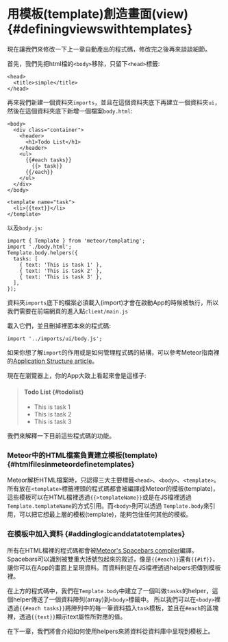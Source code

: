 # 用模板\(template\)創造畫面\(view\) {#definingviewswithtemplates}

現在讓我們來修改一下上一章自動產出的程式碼，修改完之後再來談談細節。

首先，我們先把html檔的`<body>`移除，只留下`<head>`標籤:

```
<head>
  <title>simple</title>
</head>
```

再來我們新建一個資料夾`imports`，並且在這個資料夾底下再建立一個資料夾`ui`，然後在這個資料夾底下新增一個檔案`body.html`:

```
<body>
  <div class="container">
    <header>
      <h1>Todo List</h1>
    </header>
    <ul>
      {{#each tasks}}
        {{> task}}
      {{/each}}
    </ul>
  </div>
</body>

<template name="task">
  <li>{{text}}</li>
</template>
```

以及`body.js`:

```
import { Template } from 'meteor/templating';
import './body.html';
Template.body.helpers({
  tasks: [
    { text: 'This is task 1' },
    { text: 'This is task 2' },
    { text: 'This is task 3' },
  ],
});
```

資料夾`imports`底下的檔案必須載入\(import\)才會在啟動App的時候被執行，所以我們需要在前端網頁的進入點`client/main.js`

載入它們，並且刪掉裡面本來的程式碼:

```
import '../imports/ui/body.js';
```

如果你想了解`import`的作用或是如何管理程式碼的結構，可以參考Meteor指南裡的[Application Structure article](http://guide.meteor.com/structure.html)。

現在在瀏覽器上，你的App大致上看起來會是這樣子:

> #### Todo List {#todolist}
>
> * This is task 1
> * This is task 2
> * This is task 3

我們來解釋一下目前這些程式碼的功能。

### Meteor中的HTML檔案負責建立模板\(template\) {#htmlfilesinmeteordefinetemplates}

Meteor解析HTML檔案時，只認得三大主要標籤`<head>`、`<body>`、`<template>`。所有放在`<template>`標籤裡頭的程式碼都會被編譯成Meteor的模板\(template\)，這些模板可以在HTML檔裡透過`{{>templateName}}`或是在JS檔裡透過`Template.templateName`的方式引用。而`<body>`則可以透過 `Template.body`來引用，可以把它想最上層的模板\(template\)，能夠包住任何其他的模板。

### 在模板中加入資料 {#addinglogicanddatatotemplates}

所有在HTML檔裡的程式碼都會被[Meteor's Spacebars compiler](https://github.com/meteor/meteor/blob/devel/packages/spacebars/README.md)編譯。Spacebars可以識別被雙重大括號包起來的敘述，像是`{{#each}}`還有`{{#if}}`，讓你可以在App的畫面上呈現資料。而資料則是在JS檔裡透過helpers把傳到模板裡。

在上方的程式碼中，我們在`Template.body`中建立了一個叫做`tasks`的helper，這個helper傳送了一個資料陣列\(array\)到`<body>`標籤中。 所以我們可以在`<body>`裡透過`{{#each tasks}}`將陣列中的每一筆資料插入`task`模板，並且在`#each`的區塊裡，透過`{{text}}`顯示text屬性所對應的值。

在下一章，我們將會介紹如何使用helpers來將資料從資料庫中呈現到模板上。

